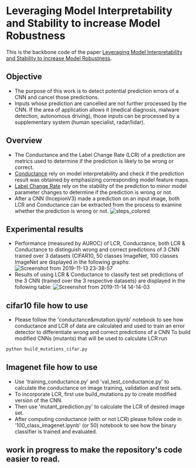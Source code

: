 # Leveraging Model Interpretability and Stability to increase Model Robustness

This is the backbone code of the paper [Leveraging Model Interpretability and Stability to increase Model Robustness](https://arxiv.org/abs/1910.00387).
## Objective
- The purpose of this work is to detect potential prediction errors of a CNN and cancel those predictions.
- Inputs whose prediction are cancelled are not further processed by the CNN. If the area of application allows it (medical diagnosis, malware detection, autonomous driving), those inputs can be processed by a supplementary system (human specialist, radar/lidar).
## Overview
- The Conductance and the Label Change Rate (LCR) of a prediction are metrics used to determine if the prediction is likely to be wrong or correct.
- [Conductance](https://arxiv.org/abs/1805.12233) rely on model interpretability and check if the prediction result was obtained by emphasizing corresponding model feature maps.
- [Label Change Rate](https://arxiv.org/abs/1812.05793) rely on the stability of the prediction to minor model parameter changes to determine if the prediction is wrong or not.
- After a CNN (IncepionV3) made a prediction on an input image, both LCR and Conductance can be extracted from the process to examine whether the prediction is wrong or not.
![steps_colored](https://user-images.githubusercontent.com/34350063/68809582-853fb180-066c-11ea-8ae1-367ee9311645.png)
## Experimental results
- Performance (measured by AUROC) of LCR, Conductance, both LCR & Conductance to distinguish wrong and correct predictions of 3 CNN trained over 3 datasets (CIFAR10, 50 classes ImageNet, 100 classes ImageNet are displayed in the following graphs:
![Screenshot from 2019-11-13 23-38-57](https://user-images.githubusercontent.com/34350063/68810632-f54f3700-066e-11ea-900a-02a6efc3cb60.png)
- Results of using LCR & Conductance to classify test set predictions of the 3 CNN (trained over the 3 respective datasets) are displayed in the following table:
![Screenshot from 2019-11-14 14-14-03](https://user-images.githubusercontent.com/34350063/68860117-21a79980-06e9-11ea-9ac2-9e90c84ce78d.png)

## cifar10 file how to use
- Please follow the 'conductance&mutation.ipynb' notebook to see how conductance and LCR of data are calculated and used to train an error detector to differentiate wrong and correct predictions of a CNN
To build modified CNNs (mutants) that will be used to calculate LCR run
```bash
python build_mutations_cifar.py
```
## Imagenet file how to use
- Use 'training_conductance.py' and 'val_test_conductance.py' to calculate the conductance on image training, validation and test sets.
- To incorporate LCR, first use build_mutations.py to create modified version of the CNN.
- Then use 'mutant_prediction.py' to calculate the LCR of desired image set.
- After computing conductance (with or not LCR) please follow code in '100_class_imagenet.ipynb' (or 50) notebook to see how the binary classifier is trained and evaluated.

## work in progress to make the repository's code easier to read.
